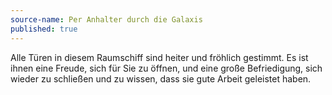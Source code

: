 ```yaml
---
source-name: Per Anhalter durch die Galaxis
published: true
---
```


<p>Alle Türen in diesem Raumschiff sind heiter und fröhlich gestimmt. Es ist ihnen eine Freude, sich für Sie zu öffnen, und eine große Befriedigung, sich wieder zu schließen und zu wissen, dass sie gute Arbeit geleistet haben.</p>



